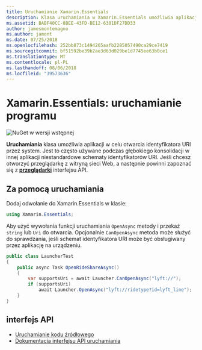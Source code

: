 ```yaml
---
title: Uruchamianie Xamarin.Essentials
description: Klasa uruchamiania w Xamarin.Essentials umożliwia aplikacji w celu otwarcia identyfikatora URI przez system.
ms.assetid: BABF40CC-8BEE-43FD-BE12-6301DF27DD33
author: jamesmontemagno
ms.author: jamont
ms.date: 07/25/2018
ms.openlocfilehash: 252bb873c1494265aafb2285057490ca29ce7419
ms.sourcegitcommit: bf51592be39b2ae3d63d029be1d7745ee63b0ce1
ms.translationtype: MT
ms.contentlocale: pl-PL
ms.lasthandoff: 08/06/2018
ms.locfileid: "39573636"
---
```

# <a name="xamarinessentials-launcher"></a>Xamarin.Essentials: uruchamianie programu

![NuGet w wersji wstępnej](~/media/shared/pre-release.png)

**Uruchamiania** klasa umożliwia aplikacji w celu otwarcia identyfikatora URI przez system. Jest to często używane podczas głębokiego konsolidacji w innej aplikacji niestandardowe schematy identyfikatorów URI. Jeśli chcesz otworzyć przeglądarkę z witryną sieci Web, a następnie powinni zapoznać się z **[przeglądarki](open-browser.md)** interfejsu API.

## <a name="using-launcher"></a>Za pomocą uruchamiania

Dodaj odwołanie do Xamarin.Essentials w klasie:

```csharp
using Xamarin.Essentials;
```

Aby użyć wywołania funkcji uruchamiania `OpenAsync` metody i przekaż `string` lub `Uri` do otwarcia. Opcjonalnie `CanOpenAsync` metoda może służyć do sprawdzania, jeśli schemat identyfikatora URI może być obsługiwany przez aplikację na urządzeniu.

```csharp
public class LauncherTest
{
    public async Task OpenRideShareAsync()
    {
        var supportsUri = await Launcher.CanOpenAsync("lyft://");
        if (supportsUri)
            await Launcher.OpenAsync("lyft://ridetype?id=lyft_line");
    }
}
```

## <a name="api"></a>interfejs API

- [Uruchamianie kodu źródłowego](https://github.com/xamarin/Essentials/tree/master/Xamarin.Essentials/Launcher)
- [Dokumentacja interfejsu API uruchamiania](xref:Xamarin.Essentials.Launcher)
